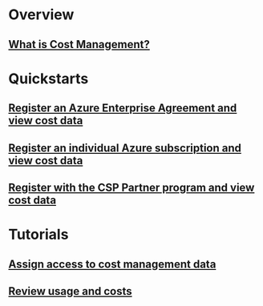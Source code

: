 # Overview
## [What is Cost Management?](overview.md)

# Quickstarts
## [Register an Azure Enterprise Agreement and view cost data](quick-register-ea.md)
## [Register an individual Azure subscription and view cost data](quick-register-azure-sub.md)
## [Register with the CSP Partner program and view cost data](quick-register-csp.md)


# Tutorials
## [Assign access to cost management data](tutorial-user-access.md)
## [Review usage and costs ](tutorial-review-usage.md)
<!--
## [Manage costs](tutorial-manage-costs.md)
## [Forecast spending and optimize costs](tutorial-forecast-spending.md)
-->

